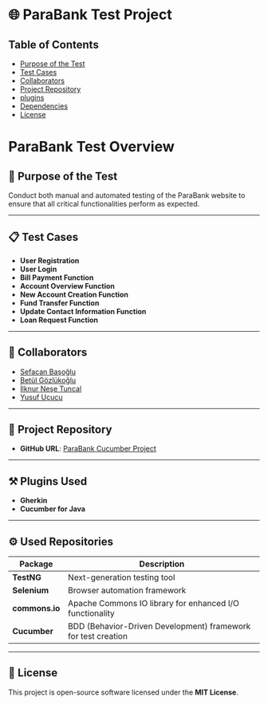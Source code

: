 # 🌐 ParaBank Test Project

## Table of Contents
- [Purpose of the Test](#purpose-of-the-test)
- [Test Cases](#test-cases)
- [Collaborators](#collaborators)
- [Project Repository](#project-repository)
- [plugins](#plugins)
- [Dependencies](#dependencies)
- [License](#license)


  
# ParaBank Test Overview

## 🎯 Purpose of the Test
Conduct both manual and automated testing of the ParaBank website to ensure that all critical functionalities perform as expected.

---

## 📋 Test Cases

- **User Registration**
- **User Login**
- **Bill Payment Function**
- **Account Overview Function**
- **New Account Creation Function**
- **Fund Transfer Function**
- **Update Contact Information Function**
- **Loan Request Function**

---

## 🤝 Collaborators
- [Sefacan Başoğlu](https://github.com/sefacanbasoglu)
- [Betül Gözlükoğlu](https://github.com/betulgozlukoglu)
- [İlknur Neşe Tuncal](https://github.com/ilknurnese)
- [Yusuf Uçucu](https://github.com/codeNavigatorr)

---

## 💽 Project Repository  
- **GitHub URL**: [ParaBank Cucumber Project](https://github.com/ilknurnese/ParaBank_CucumberProject)

---

## ⚒️ Plugins Used

- **Gherkin**  
- **Cucumber for Java**

---

## ⚙️ Used Repositories

| Package      | Description                                                   |
|--------------|---------------------------------------------------------------|
| **TestNG**       | Next-generation testing tool                                  |
| **Selenium**     | Browser automation framework                                  |
| **commons.io**   | Apache Commons IO library for enhanced I/O functionality      |
| **Cucumber**     | BDD (Behavior-Driven Development) framework for test creation |

---

## 📜 License

This project is open-source software licensed under the **MIT License**.
